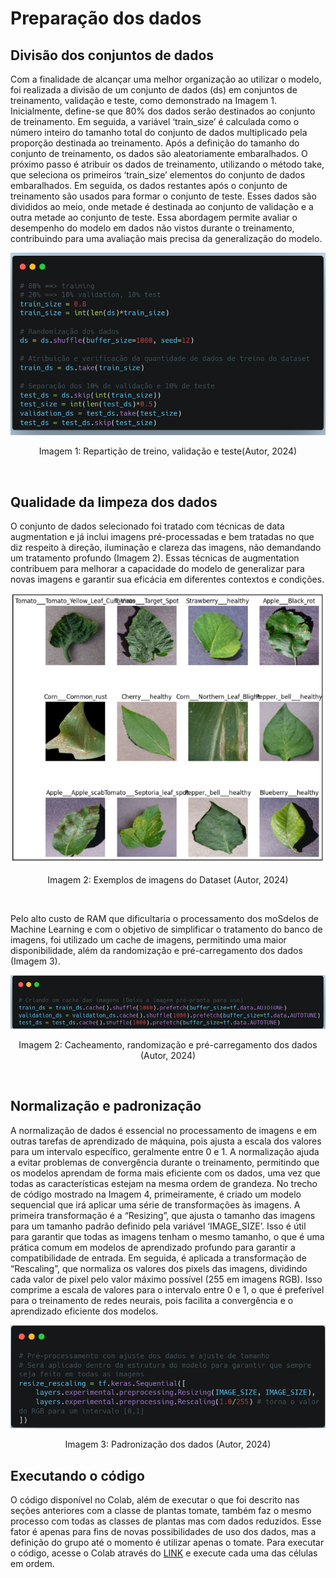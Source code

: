 # Preparação dos dados

## Divisão dos conjuntos de dados

Com a finalidade de alcançar uma melhor organização ao utilizar o modelo, foi realizada a divisão de um conjunto de dados (ds) em conjuntos de treinamento, validação e teste, como demonstrado na Imagem 1. Inicialmente, define-se que 80% dos dados serão destinados ao conjunto de treinamento. Em seguida, a variável ‘train_size’ é calculada como o número inteiro do tamanho total do conjunto de dados multiplicado pela proporção destinada ao treinamento. Após a definição do tamanho do conjunto de treinamento, os dados são aleatoriamente embaralhados. O próximo passo é atribuir os dados de treinamento, utilizando o método take, que seleciona os primeiros ‘train_size’ elementos do conjunto de dados embaralhados. Em seguida, os dados restantes após o conjunto de treinamento são usados para formar o conjunto de teste. Esses dados são divididos ao meio, onde metade é destinada ao conjunto de validação e a outra metade ao conjunto de teste. Essa abordagem permite avaliar o desempenho do modelo em dados não vistos durante o treinamento, contribuindo para uma avaliação mais precisa da generalização do modelo.

<center>

![alt text](/assets/RepartTrenio.png)

Imagem 1: Repartição de treino, validação e teste(Autor, 2024)
</center>

<br>

## Qualidade da limpeza dos dados

O conjunto de dados selecionado foi tratado com técnicas de data augmentation e já inclui imagens pré-processadas e bem tratadas no que diz respeito à direção, iluminação e clareza das imagens, não demandando um tratamento profundo (Imagem 2). Essas técnicas de augmentation contribuem para melhorar a capacidade do modelo de generalizar para novas imagens e garantir sua eficácia em diferentes contextos e condições.
 
<center>

![alt text](/assets/ExempDataset.png)

Imagem 2: Exemplos de imagens do Dataset (Autor, 2024)
</center>

<br>

Pelo alto custo de RAM que dificultaria o processamento dos moSdelos de Machine Learning e com o objetivo de simplificar o tratamento do banco de imagens, foi utilizado um cache de imagens, permitindo uma maior disponibilidade, além da randomização e pré-carregamento dos dados (Imagem 3).

<center>

![alt text](/assets/Cacheamento.png)

Imagem 2: Cacheamento, randomização e pré-carregamento dos dados (Autor, 2024)
</center>

<br>

## Normalização e padronização

A normalização de dados é essencial no processamento de imagens e em outras tarefas de aprendizado de máquina, pois ajusta a escala dos valores para um intervalo específico, geralmente entre 0 e 1. A normalização ajuda a evitar problemas de convergência durante o treinamento, permitindo que os modelos aprendam de forma mais eficiente com os dados, uma vez que todas as características estejam na mesma ordem de grandeza. No trecho de código mostrado na Imagem 4, primeiramente, é criado um modelo sequencial que irá aplicar uma série de transformações às imagens. A primeira transformação é a “Resizing”, que ajusta o tamanho das imagens para um tamanho padrão definido pela variável ‘IMAGE_SIZE’. Isso é útil para garantir que todas as imagens tenham o mesmo tamanho, o que é uma prática comum em modelos de aprendizado profundo para garantir a compatibilidade de entrada. Em seguida, é aplicada a transformação de “Rescaling”, que normaliza os valores dos pixels das imagens, dividindo cada valor de pixel pelo valor máximo possível (255 em imagens RGB). Isso comprime a escala de valores para o intervalo entre 0 e 1, o que é preferível para o treinamento de redes neurais, pois facilita a convergência e o aprendizado eficiente dos modelos.


<center>

![alt text](/assets/padroDados.png)

Imagem 3: Padronização dos dados (Autor, 2024)
</center>


## Executando o código

O código disponível no Colab, além de executar o que foi descrito nas seções anteriores com a classe de plantas tomate, também faz o mesmo processo com todas as classes de plantas mas com dados reduzidos. Esse fator é apenas para fins de novas possibilidades de uso dos dados, mas a definição do grupo até o momento é utilizar apenas o tomate. Para executar o código, acesse o Colab através do [LINK](https://colab.research.google.com/github/Wildemberg-Projects/Plants-Diseases/blob/main/main.ipynb) e execute cada uma das células em ordem.


